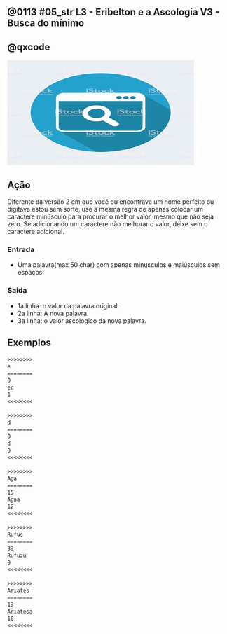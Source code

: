 ## @0113 #05_str L3 - Eribelton e a Ascologia V3 - Busca do mínimo
## @qxcode

![](capa.jpg)

## Ação

Diferente da versão 2 em que você ou encontrava um nome perfeito ou digitava estou sem sorte, use a mesma regra de apenas colocar um caractere minúsculo para procurar o melhor valor, mesmo que não seja zero. Se adicionando um caractere não melhorar o valor, deixe sem o caractere adicional.

### Entrada

*   Uma palavra(max 50 char) com apenas minusculos e maiúsculos sem espaços.

### Saida

*   1a linha: o valor da palavra original.
*   2a linha: A nova palavra.
*   3a linha: o valor ascológico da nova palavra.

## Exemplos

```
>>>>>>>>
e
========
0
ec
1
<<<<<<<<

>>>>>>>>
d
========
0
d
0
<<<<<<<<

>>>>>>>>
Aga
========
15
Agaa
12
<<<<<<<<

>>>>>>>>
Rufus
========
33
Rufuzu
0
<<<<<<<<

>>>>>>>>
Ariates
========
13
Ariatesa
10
<<<<<<<<
```

#